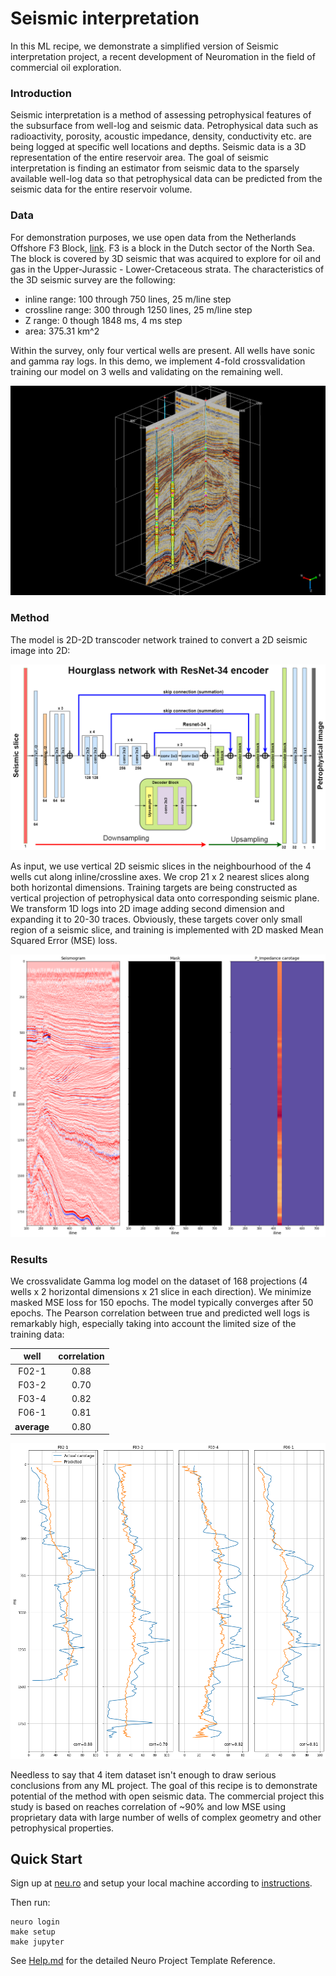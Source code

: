# Seismic interpretation
In this ML recipe, we demonstrate a simplified version of Seismic interpretation project, a recent development of Neuromation in the field of commercial oil exploration.   

### Introduction
Seismic interpretation is a method of assessing petrophysical features of the subsurface from well-log and seismic data. Petrophysical data such as radioactivity, porosity, acoustic impedance, density, conductivity etc. are being logged at specific well locations and depths. Seismic data is a 3D representation of the entire reservoir area. The goal of seismic interpretation is finding an estimator from seismic data to the sparsely available well-log data so that petrophysical data can be predicted from the seismic data for the entire reservoir volume. 

### Data
For demonstration purposes, we use open data from the Netherlands Offshore F3 Block, [link](https://terranubis.com/datainfo/Netherlands-Offshore-F3-Block-Complete). F3 is a block in the Dutch sector of the North Sea. The block is covered by 3D seismic that was acquired to explore for oil and gas in the Upper-Jurassic - Lower-Cretaceous strata.  The characteristics of the 3D seismic survey are the following: 
- inline range: 100 through 750 lines, 25 m/line step
- crossline range: 300 through 1250 lines, 25 m/line step
- Z range: 0 though 1848 ms, 4 ms step
- area: 375.31 km^2
 
Within the survey, only four vertical wells are present. All wells have sonic and gamma ray logs. In this demo, we implement 4-fold crossvalidation training our model on 3 wells and validating on the remaining well.

![](./img/scene.png)

### Method
The model is 2D-2D transcoder network trained to convert a 2D seismic image into 2D:

![](./img/network.png)

As input, we use vertical 2D seismic slices in the neighbourhood of the 4 wells cut along inline/crossline axes. We crop 21 x 2 nearest slices along both horizontal dimensions. Training targets are being constructed as vertical projection of petrophysical data onto corresponding seismic plane. We transform 1D logs into 2D image adding second dimension and expanding it to 20-30 traces. Obviously, these targets cover only small region of a seismic slice, and training is implemented with 2D masked Mean Squared Error (MSE) loss.
 
![](./img/data.png)

### Results

We crossvalidate Gamma log model on the dataset of 168 projections (4 wells x 2 horizontal dimensions x 21 slice in each direction). We minimize masked MSE loss for 150 epochs. The model typically converges after 50 epochs. The Pearson correlation between true and predicted well logs is remarkably high, especially taking into account the limited size of the training data:

|well|correlation|
|:---:|:---:|
|F02-1|0.88|
|F03-2|0.70|
|F03-4|0.82|
|F06-1|0.81|
|**average**|0.80|

![](./img/results.png)

Needless to say that 4 item dataset isn't enough to draw serious conclusions from any ML project. The goal of this recipe is to demonstrate potential of the method with open seismic data. The commercial project this study is based on reaches correlation of ~90% and low MSE using proprietary data with large number of wells of complex geometry and other petrophysical properties.

## Quick Start

Sign up at [neu.ro](https://neu.ro) and setup your local machine according to [instructions](https://neu.ro/docs).
 
Then run:

```shell
neuro login
make setup
make jupyter
```

See [Help.md](HELP.md) for the detailed Neuro Project Template Reference.
